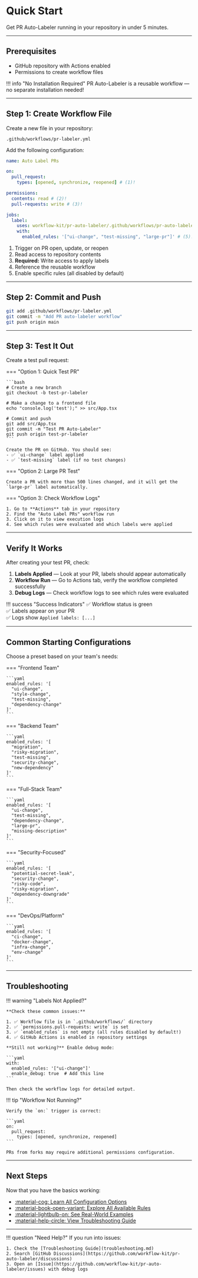 # Quick Start

Get PR Auto-Labeler running in your repository in under 5 minutes.

---

## Prerequisites

- GitHub repository with Actions enabled
- Permissions to create workflow files

!!! info "No Installation Required"
    PR Auto-Labeler is a reusable workflow — no separate installation needed!

---

## Step 1: Create Workflow File

Create a new file in your repository:

```
.github/workflows/pr-labeler.yml
```

Add the following configuration:

```yaml title=".github/workflows/pr-labeler.yml" linenums="1"
name: Auto Label PRs

on:
  pull_request:
    types: [opened, synchronize, reopened] # (1)!

permissions:
  contents: read # (2)!
  pull-requests: write # (3)!

jobs:
  label:
    uses: workflow-kit/pr-auto-labeler/.github/workflows/pr-auto-labeler.yml@v0.0.1 # (4)!
    with:
      enabled_rules: '["ui-change", "test-missing", "large-pr"]' # (5)!
```

1.  Trigger on PR open, update, or reopen
2.  Read access to repository contents
3.  **Required:** Write access to apply labels
4.  Reference the reusable workflow
5.  Enable specific rules (all disabled by default)

---

## Step 2: Commit and Push

```bash
git add .github/workflows/pr-labeler.yml
git commit -m "Add PR auto-labeler workflow"
git push origin main
```

---

## Step 3: Test It Out

Create a test pull request:

=== "Option 1: Quick Test PR"

    ```bash
    # Create a new branch
    git checkout -b test-pr-labeler
    
    # Make a change to a frontend file
    echo "console.log('test');" >> src/App.tsx
    
    # Commit and push
    git add src/App.tsx
    git commit -m "Test PR Auto-Labeler"
    git push origin test-pr-labeler
    ```

    Create the PR on GitHub. You should see:
    - ✅ `ui-change` label applied
    - ✅ `test-missing` label (if no test changes)

=== "Option 2: Large PR Test"

    Create a PR with more than 500 lines changed, and it will get the `large-pr` label automatically.

=== "Option 3: Check Workflow Logs"

    1. Go to **Actions** tab in your repository
    2. Find the "Auto Label PRs" workflow run
    3. Click on it to view execution logs
    4. See which rules were evaluated and which labels were applied

---

## Verify It Works

After creating your test PR, check:

1. **Labels Applied** — Look at your PR, labels should appear automatically
2. **Workflow Run** — Go to Actions tab, verify the workflow completed successfully
3. **Debug Logs** — Check workflow logs to see which rules were evaluated

!!! success "Success Indicators"
    ✅ Workflow status is green  
    ✅ Labels appear on your PR  
    ✅ Logs show `Applied labels: [...]`

---

## Common Starting Configurations

Choose a preset based on your team's needs:

=== "Frontend Team"

    ```yaml
    enabled_rules: '[
      "ui-change",
      "style-change",
      "test-missing",
      "dependency-change"
    ]'
    ```

=== "Backend Team"

    ```yaml
    enabled_rules: '[
      "migration",
      "risky-migration",
      "test-missing",
      "security-change",
      "new-dependency"
    ]'
    ```

=== "Full-Stack Team"

    ```yaml
    enabled_rules: '[
      "ui-change",
      "test-missing",
      "dependency-change",
      "large-pr",
      "missing-description"
    ]'
    ```

=== "Security-Focused"

    ```yaml
    enabled_rules: '[
      "potential-secret-leak",
      "security-change",
      "risky-code",
      "risky-migration",
      "dependency-downgrade"
    ]'
    ```

=== "DevOps/Platform"

    ```yaml
    enabled_rules: '[
      "ci-change",
      "docker-change",
      "infra-change",
      "env-change"
    ]'
    ```

---

## Troubleshooting

!!! warning "Labels Not Applied?"

    **Check these common issues:**

    1. ✅ Workflow file is in `.github/workflows/` directory
    2. ✅ `permissions.pull-requests: write` is set
    3. ✅ `enabled_rules` is not empty (all rules disabled by default!)
    4. ✅ GitHub Actions is enabled in repository settings

    **Still not working?** Enable debug mode:

    ```yaml
    with:
      enabled_rules: '["ui-change"]'
      enable_debug: true  # Add this line
    ```

    Then check the workflow logs for detailed output.

!!! tip "Workflow Not Running?"

    Verify the `on:` trigger is correct:

    ```yaml
    on:
      pull_request:
        types: [opened, synchronize, reopened]
    ```

    PRs from forks may require additional permissions configuration.

---

## Next Steps

Now that you have the basics working:

- [:material-cog: Learn All Configuration Options](configuration.md)
- [:material-book-open-variant: Explore All Available Rules](rules/index.md)
- [:material-lightbulb-on: See Real-World Examples](examples.md)
- [:material-help-circle: View Troubleshooting Guide](troubleshooting.md)

---

!!! question "Need Help?"
    If you run into issues:
    
    1. Check the [Troubleshooting Guide](troubleshooting.md)
    2. Search [GitHub Discussions](https://github.com/workflow-kit/pr-auto-labeler/discussions)
    3. Open an [Issue](https://github.com/workflow-kit/pr-auto-labeler/issues) with debug logs

